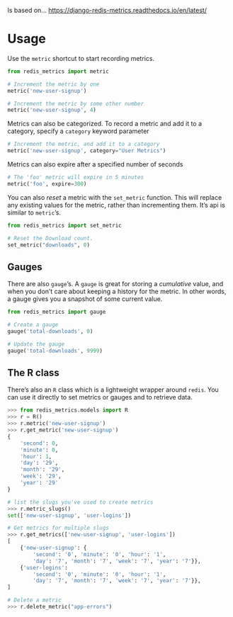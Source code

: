
Is based on...
https://django-redis-metrics.readthedocs.io/en/latest/

# Usage

Use the `metric` shortcut to start recording metrics.

```python
from redis_metrics import metric

# Increment the metric by one
metric('new-user-signup')

# Increment the metric by some other number
metric('new-user-signup', 4)
```

Metrics can also be categorized. To record a metric and add it to a category, specify a `category` keyword parameter

```python
# Increment the metric, and add it to a category
metric('new-user-signup', category="User Metrics")
```

Metrics can also expire after a specified number of seconds

```python
# The 'foo' metric will expire in 5 minutes
metric('foo', expire=300)
```

You can also *reset* a metric with the `set_metric` function. This will replace any existing values for the metric, rather than incrementing them. It’s api is similar to `metric`’s.

```python
from redis_metrics import set_metric

# Reset the Download count.
set_metric("downloads", 0)
```

## Gauges

There are also `gauge`’s. A `gauge` is great for storing a *cumulative* value, and when you don’t care about keeping a history for the metric. In other words, a gauge gives you a snapshot of some current value.

```python
from redis_metrics import gauge

# Create a gauge
gauge('total-downloads', 0)

# Update the gauge
gauge('total-downloads', 9999)
```

## The R class

There’s also an `R` class which is a lightweight wrapper around `redis`. You can use it directly to set metrics or gauges and to retrieve data.

```python
>>> from redis_metrics.models import R
>>> r = R()
>>> r.metric('new-user-signup')
>>> r.get_metric('new-user-signup')
{
    'second': 0,
    'minute': 0,
    'hour': 1,
    'day': '29',
    'month': '29',
    'week': '29',
    'year': '29'
}

# list the slugs you've used to create metrics
>>> r.metric_slugs()
set(['new-user-signup', 'user-logins'])

# Get metrics for multiple slugs
>>> r.get_metrics(['new-user-signup', 'user-logins'])
[
    {'new-user-signup': {
        'second': '0', 'minute': '0', 'hour': '1',
        'day': '7', 'month': '7', 'week': '7', 'year': '7'}},
    {'user-logins':
        'second': '0', 'minute': '0', 'hour': '1',
        'day': '7', 'month': '7', 'week': '7', 'year': '7'}},
]

# Delete a metric
>>> r.delete_metric("app-errors")
```

